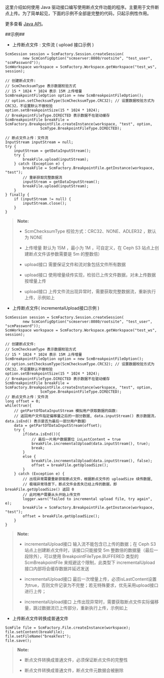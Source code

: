 这里介绍如何使用 Java 驱动接口编写使用断点文件功能的程序。主要用于文件断点上传。为了简单起见，下面的示例不全部是完整的代码，只起示例性作用。

更多查看 [Java API][java_api]。

##示例##

* 上传断点文件 : 文件流 ( upload 接口示例 )
```lang-javascript
ScmSession session = ScmFactory.Session.createSession(
        new ScmConfigOption("scmserver:8080/rootsite", "test_user", "scmPassword"));
ScmWorkspace workspace = ScmFactory.Workspace.getWorkspace("test_ws", session);

// 创建断点文件:
// ScmChecksumType 表示数据校验方式
// 15 * 1024 * 1024 表示 15M 上传增量
ScmBreakpointFileOption option = new ScmBreakpointFileOption();
// option.setChecksumType(ScmChecksumType.CRC32); // 设置数据校验方式为 CRC32，不设置默认不做校验
option.setBreakpointSize(15 * 1024 * 1024);
// BreakpointFileType.DIRECTED 表示数据不在驱动缓存
ScmBreakpointFile breakFile = ScmFactory.BreakpointFile.createInstance(workspace, "test", option,
                ScmType.BreakpointFileType.DIRECTED);

// 断点文件上传：文件流
InputStream inputStream = null;
try {
    inputStream = getDataInputStream();
    try {
        breakFile.upload(inputStream);
    } catch (Exception e) {
        breakFile = ScmFactory.BreakpointFile.getInstance(workspace, "test");
        // 重新获取完整数据流
        inputStream = getDataInputStream();
        breakFile.upload(inputStream);
    }
} finally {
    if (inputStream != null) {
        inputStream.close();
    }
}
```
>  **Note:**
>
>  * ScmChecksumType 校验方式：CRC32、NONE、ADLER32 ，默认为 NONE
>
>  * 上传增量 默认为 15M ，最小为 1M ，可自定义，在 Ceph S3 站点上创建断点文件该参数需要是 5m 的整数倍）
>
>  * upload接口 需要保证文件和流对象包括文件所有数据
>
>  * upload接口 使用增量续传实现，检验已上传文件数据，对未上传数据按增量上传
> 
>  * upload接口 上传文件流出现异常时，需要获取完整数据流，重新执行上传，示例如上


* 上传断点文件( incrementalUpload接口示例 )
```lang-javascript
ScmSession session = ScmFactory.Session.createSession(
        new ScmConfigOption("scmserver:8080/rootsite", "test_user", "scmPassword"));
ScmWorkspace workspace = ScmFactory.Workspace.getWorkspace("test_ws", session);

// 创建断点文件:
// ScmChecksumType 表示数据校验方式
// 15 * 1024 * 1024 表示 15M 上传增量
ScmBreakpointFileOption option = new ScmBreakpointFileOption();
// option.setChecksumType(ScmChecksumType.CRC32); // 设置数据校验方式为 CRC32，不设置默认不做校验
option.setBreakpointSize(15 * 1024 * 1024);
// BreakpointFileType.DIRECTED 表示数据不在驱动缓存
ScmBreakpointFile breakFile = ScmFactory.BreakpointFile.createInstance(workspace, "test", option,
                ScmType.BreakpointFileType.DIRECTED);
// 断点文件上传：文件流
long offset = 0;
while(true){
    // getPartOfDataInputStream 模拟用户获取数据的函数:
    // 返回用户文件指定偏移量之后的一部分数据, data.inputStream() 表示数据流，data.isEnd() 表示是否为最后一部分用户数据）
    data = getPartOfDataInputStream(offset);
    try {
        if(data.isEnd()){
            // 最后一片用户数据置位 isLastContent = true
            breakFile.incrementalUpload(data.inputStream(), true);
            break;
        }
        else {
            breakFile.incrementalUpload(data.inputStream(), false);
            offset = breakFile.getUploadSize();
        }
    } catch (Exception e) {
        // 出现异常需要重新获取断点文件，根据断点文件的 uploadSize 续传数据,
        // 极端异常场景下，断点文件会丢失已经上传的数据，即 breakFile.getUploadSize() 返回 0
        // 此时用户需要从头开始上传文件
        logger.warn("failed to incremental upload file, try again", e);
        breakFile = ScmFactory.BreakpointFile.getInstance(workspace, "test");
        offset = breakFile.getUploadSize();
    }
}
```

>  **Note:**
>
>  * incrementalUpload接口 输入流不能包含已上传的数据；在 Ceph S3 站点上创建断点文件时，该接口只能接受 5m 整数倍的数据量（最后一段除外），可以使用 BreakpointFileType.BUFFERED 类型的 ScmBreakpointFile 来规避这个限制，此类型下 incrementalUpload 接口内部将会缓存数据并延迟发送
>
>  * incrementalUpload接口 最后一次增量上传，必须isLastContent设置为true，否则文件记录为不完整；若无特殊要求，优先采用upload接口进行上传；
> 
>  * incrementalUpload接口 上传出现异常时，需要获取断点文件实际偏移量，跳过数据流已上传部分，重新执行上传，示例如上

* 上传断点文件转换成普通文件

```lang-javascript
ScmFile file = ScmFactory.File.createInstance(workspace);
file.setContent(breakFile);
file.setFileName("breakTest");
file.save();
```
>    **Note:**
>
>   *   断点文件转换成普通文件，必须保证断点文件的完整性
> 
>   *   断点文件转换成普通文件，断点文件元数据会被删除

[java_api]:api/java/html/index.html







